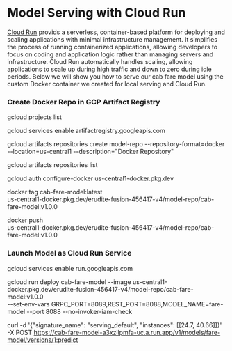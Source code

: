 # Model Serving with Cloud Run
[Cloud Run](https://cloud.google.com/run?hl=en) provids a serverless, container-based platform for deploying and scaling applications with minimal infrastructure management. It simplifies the process of running containerized applications, allowing developers to focus on coding and application logic rather than managing servers and infrastructure. Cloud Run automatically handles scaling, allowing applications to scale up during high traffic and down to zero during idle periods. Below we will show you how to serve our cab fare model using the custom Docker container we created for local serving and Cloud Run.

### Create Docker Repo in GCP Artifact Registry
gcloud projects list

gcloud services enable artifactregistry.googleapis.com

gcloud artifacts repositories create model-repo --repository-format=docker \
    --location=us-central1 --description="Docker Repository" 

gcloud artifacts repositories list 

gcloud auth configure-docker us-central1-docker.pkg.dev

docker tag cab-fare-model:latest \
us-central1-docker.pkg.dev/erudite-fusion-456417-v4/model-repo/cab-fare-model:v1.0.0

docker push \
us-central1-docker.pkg.dev/erudite-fusion-456417-v4/model-repo/cab-fare-model:v1.0.0

### Launch Model as Cloud Run Service 
gcloud services enable run.googleapis.com

gcloud run deploy cab-fare-model --image us-central1-docker.pkg.dev/erudite-fusion-456417-v4/model-repo/cab-fare-model:v1.0.0 \
   --set-env-vars GRPC_PORT=8089,REST_PORT=8088,MODEL_NAME=fare-model --port 8088 --no-invoker-iam-check

curl -d '{"signature_name": "serving_default", "instances": [[24.7, 40.66]]}' \
   -X POST https://cab-fare-model-a3xzilpmfa-uc.a.run.app/v1/models/fare-model/versions/1:predict
